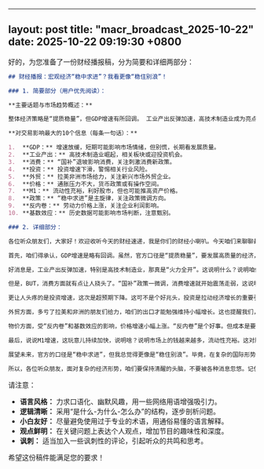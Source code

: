 
--- 
layout: post
title: "macr_broadcast_2025-10-22"
date: 2025-10-22 09:19:30 +0800
--- 

好的，为您准备了一份财经播报稿，分为简要和详细两部分：

```markdown
## 财经播报：宏观经济“稳中求进”？我看更像“稳住别浪”！

### 1. 简要部分（用户优先阅读）：

**主要话题与市场趋势概述：**

整体经济策略是“提质稳量”，但GDP增速有所回调。 工业产出反弹加速，高技术制造业成为亮点。 消费增速因“国补”政策微调而走弱，投资增速超预期下降。 外贸靠拉美和非洲兄弟给力，小幅增长；价格受“反内卷”和基数效应影响，小幅上涨。 M1增速加快，流动性改善。 未来展望是“稳中求进”，但具体效果，emmm... 拭目以待。

**对交易影响最大的10个信息（每条一句话）：**

1.  **GDP：** 增速放缓，短期可能影响市场情绪，但别慌，长期看发展质量。
2.  **工业产出：** 高技术制造业崛起，相关板块或迎投资机会。
3.  **消费：** “国补”退坡影响消费，关注刺激消费新政策。
4.  **投资：** 投资增速下滑，警惕相关行业风险。
5.  **外贸：** 拉美非洲市场给力，关注新兴市场外贸企业。
6.  **价格：** 通胀压力不大，货币政策或有操作空间。
7.  **M1：** 流动性充裕，利好股市，但也可能推高资产价格。
8.  **政策：** “稳中求进”是主旋律，关注政策微调方向。
9.  **反内卷：** 劳动力价格上涨，关注企业利润影响。
10. **基数效应：** 历史数据可能影响市场判断，注意甄别。

### 2. 详细部分：

各位听众朋友们，大家好！欢迎收听今天的财经速递，我是你们的财经小喇叭。今天咱们来聊聊最近的宏观经济形势，用一句话概括：稳中…还能不能进？

首先，咱们得承认，GDP增速是略有回调。虽然，官方口径是“提质稳量”，要发展高质量的经济，但数字说话，回调就是回调，咱不能睁着眼睛说瞎话。不过，也别太悲观，毕竟咱们家底厚，还有进步空间!

好消息是，工业产出反弹加速，特别是高技术制造业，那真是“火力全开”。这说明什么？说明咱们的产业升级转型还是有成效的，科技兴国不是说说而已。投资朋友们可以关注一下相关板块，说不定能捡个金娃娃。

但是，BUT，消费方面就有点让人挠头了。“国补”政策一微调，消费增速就开始震荡走弱，这说明啥？说明咱老百姓的消费习惯还没培养起来。说白了，就是补贴一时爽，没了补贴…就没方向了。政府是不是得想想办法，怎么让大家心甘情愿地掏腰包，而不是靠“打鸡血”式的刺激？

更让人头疼的是投资增速，这次是超预期下降。这可不是个好兆头，投资是拉动经济增长的重要引擎，它熄火了，经济增速还能不能稳住都是个问题。

外贸方面，多亏了拉美和非洲的朋友们给力，咱们的出口才能勉强维持小幅增长。这也提醒我们，不能把鸡蛋都放在一个篮子里，得多交朋友，广开财路。

物价方面，受“反内卷”和基数效应的影响，价格增速小幅上涨。“反内卷”是个好事。但成本是要转嫁给消费者的。

最后，说说M1增速，这玩意儿持续加快，说明啥？说明市场上的钱越来越多，流动性充裕。这对股市来说是个好消息，但也可能推高资产价格，让房价继续“高处不胜寒”。

展望未来，官方的口径是“稳中求进”，但我总觉得更像是“稳住别浪”。毕竟，在复杂的国际形势下，能把现在的局面维持住就不错了。至于“求进”，咱们还是走一步看一步吧。

所以，各位听众朋友，面对复杂的经济形势，咱们要保持清醒的头脑，不要被各种消息忽悠。记住，投资有风险，入市需谨慎！今天的财经速递就到这里，感谢大家的收听，我们下期再见！
```
请注意：

*   **语言风格：** 力求口语化、幽默风趣，用一些网络用语增强吸引力。
*   **逻辑清晰：** 采用“是什么-为什么-怎么办”的结构，逐步剖析问题。
*   **小白友好：** 尽量避免使用过于专业的术语，用通俗易懂的语言解释。
*   **观点鲜明：** 在关键问题上表达个人观点，增加节目的趣味性和深度。
*   **讽刺：** 适当加入一些讽刺性的评论，引起听众的共鸣和思考。

希望这份稿件能满足您的要求！